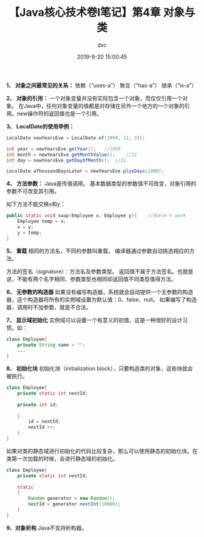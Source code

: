 ﻿---
layout:     post
title:      "【Java核心技术卷I笔记】第4章 对象与类"
date:       2019-9-20 15:00:45
author:     "dxc"
header-img: "img/post-bg-malaban.jpg"
tags:
    - Java
---

**1、 对象之间最常见的关系：**
依赖（“uses-a”）
聚合（“has-a”）
继承（“is-a”）

**2、 对象的引用：**
一个对象变量并没有实际包含一个对象，而仅仅引用一个对象。
在Java中，任何对象变量的值都是对存储在另外一个地方的一个对象的引用。new操作符的返回值也是一个引用。

**3、 LocalDate的使用举例：**
``` java
LocalDate newYearsEve = LocalDate.of(1999, 12, 31);

int year = newYearsEve.getYear();   //1999
int month = newYearsEve.getMonthValue();    //12
int day = newYearsEve.getDayOfMonth();  //31

LocalDate aThousandDaysLater = newYearsEve.plusDays(1000);
```

**4、 方法参数：**
Java是传值调用。
基本数据类型的参数值不可改变，对象引用的参数不可改变其引用。

如下方法不能交换x和y：
``` java
public static void swap(Employee x, Employee y){    //doesn't work
    Employee temp = x;
    x = y;
    y = temp;
}
```

**5、 重载**
相同的方法名，不同的参数叫重载。
编译器通过参数自动挑选相应的方法。

方法的签名（signature）：方法名及参数类型。
返回值不属于方法签名。也就是说，不能有两个名字相同、参数类型也相同却返回值不同类型值得方法。

**6、 无参数的构造器**
如果没有编写构造器，系统就会自动提供一个无参数的构造器，这个构造器将所有的实例域设置为默认值：0、false、null。
如果编写了构造器，调用时不加参数，就是不合法。

**7、 显示域初始化**
实例域可以设置一个有意义的初值，这是一种很好的设计习惯。如：
``` java
class Employee{
    private String name = "";
    ...
}
```

**8、 初始化块**
初始化块（initialization block），只要构造类的对象，这些块就会被执行。
``` java
class Employee{
    private static int nextId;
    
    private int id;
    
    {
        id = nextId;
        nextId ++;
    }
}
```

如果对类的静态域进行初始化的代码比较复杂，那么可以使用静态的初始化块。在类第一次加载的时候，会进行静态域的初始化。
``` java
class Employee{
    private static int nextId;
    
    static
    {
        Random generator = new Random();
        nextId = generator.nextInt(10000);
    }
}
```

**9、对象析构**
Java不支持析构器。